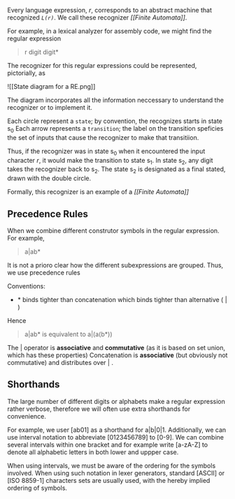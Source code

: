 Every language expression, *r*, corresponds to an abstract machine that recognized *`L(r)`*. We call these recognizer *[[Finite Automata]]*.

For example, in a lexical analyzer for assembly code, we might find the regular expression

> r digit digit*

The recognizer for this regular expressions could be represented, pictorially, as


![[State diagram for a RE.png]]

The diagram incorporates all the information neccessary to understand the recognizer or to implement it.

Each circle represent a `state`; by convention, the recognizes starts in state s<sub>0</sub> 
Each arrow represents a `transition`; the label on the transition speficies the set of inputs that cause the recognizer to make that transitiion.

Thus, if the recognizer was in state s<sub>0</sub> when it encountered the input character *r*, it would make the transition to state s<sub>1</sub>. In state s<sub>2</sub>, any digit takes the recognizer back to s<sub>2</sub>. The state s<sub>2</sub> is designated as a final stated, drawn with the double circle.

Formally, this recognizer is an example of a *[[Finite Automata]]*

## Precedence Rules
When we combine different construtor symbols in the regular expression. For example,
> a|ab*

It is not a prioro clear how the different subexpressions are grouped. Thus, we use precedence rules

Conventions:
- \* binds tighter than concatenation which binds tighter than alternative ( | )

Hence 
> a|ab* is equivalent to a|(a(b\*))

The | operator is **associative** and **commutative** (as it is based on set union, which has these properties)
Concatenation is **associative** (but obviously not commutative) and distributes over | .



## Shorthands
The large number of different digits or alphabets make a regular expression rather verbose, therefore we will often use extra shorthands for convenience.

For example, we user \[ab01] as a shorthand for a|b|0|1. Additionally, we can use interval notation to abbreviate \[0123456789] to \[0-9]. We can combine several intervals within one bracket and for example write \[a-zA-Z] to denote all alphabetic letters in both lower and uppper case.

When using intervals, we must be aware of the ordering for the symbols involved. When using such notation in lexer generators, standard [ASCII] or [ISO 8859-1] characters sets are usually used, with the hereby implied ordering of symbols.